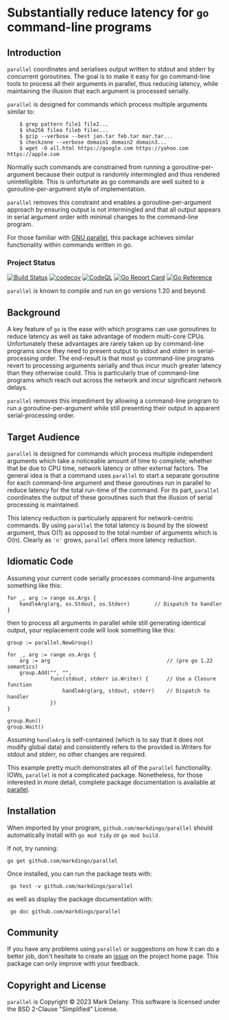 <!-- Always newline after period so diffs are easier to read. -->
# Substantially reduce latency for `go` command-line programs

## Introduction

`parallel` coordinates and serialises output written to stdout and stderr by concurrent
goroutines.
The goal is to make it easy for go command-line tools to process all their arguments in
parallel, thus reducing latency, while maintaining the illusion that each argument is
processed serially.

`parallel` is designed for commands which process multiple arguments similar to:

```
    $ grep pattern file1 file2...
    $ sha256 filea fileb filec...
    $ gzip --verbose --best jan.tar feb.tar mar.tar...
    $ checkzone --verbose domain1 domain2 domain3...
    $ wget -O all.html https://google.com https://yahoo.com https://apple.com
```

Normally such commands are constrained from running a goroutine-per-argument because their
output is randomly intermingled and thus rendered unintelligible.
This is unfortunate as go commands are well suited to a goroutine-per-argument style of
implementation.

`parallel` removes this constraint and enables a goroutine-per-argument approach by
ensuring output is not intermingled and that all output appears in serial argument order
with minimal changes to the command-line program.

For those familiar with [GNU parallel](https://www.gnu.org/software/parallel/), this
package achieves similar functionality within commands written in go.

### Project Status

[![Build Status](https://github.com/markdingo/parallel/actions/workflows/go.yml/badge.svg)](https://github.com/markdingo/parallel/actions/workflows/go.yml)
[![codecov](https://codecov.io/gh/markdingo/parallel/branch/main/graph/badge.svg)](https://codecov.io/gh/markdingo/parallel)
[![CodeQL](https://github.com/markdingo/parallel/actions/workflows/codeql-analysis.yml/badge.svg)](https://github.com/markdingo/parallel/actions/workflows/codeql-analysis.yml)
[![Go Report Card](https://goreportcard.com/badge/github.com/markdingo/parallel)](https://goreportcard.com/report/github.com/markdingo/parallel)
[![Go Reference](https://pkg.go.dev/badge/github.com/markdingo/parallel.svg)](https://pkg.go.dev/github.com/markdingo/parallel)

`parallel` is known to compile and run on go versions 1.20 and beyond.

## Background

A key feature of `go` is the ease with which programs can use goroutines to reduce latency
as well as take advantage of modern multi-core CPUs.
Unfortunately these advantages are rarely taken up by command-line programs since they need
to present output to stdout and stderr in serial-processing order.
The end-result is that most `go` command-line programs revert to processing arguments
serially and thus incur much greater latency than they otherwise could.
This is particularly true of command-line programs which reach out across the network and
incur significant network delays.

`parallel` removes this impediment by allowing a command-line program to run a
goroutine-per-argument while still presenting their output in apparent serial-processing
order.

## Target Audience

`parallel` is designed for commands which process multiple independent arguments which
take a noticeable amount of time to complete; whether that be due to CPU time, network
latency or other external factors.
The general idea is that a command uses `parallel` to start a separate goroutine for each
command-line argument and these goroutines run in parallel to reduce latency for the total
run-time of the command.
For its part, `parallel` coordinates the output of these goroutines such that the illusion
of serial processing is maintained.

This latency reduction is particularly apparent for network-centric commands.
By using `parallel` the total latency is bound by the slowest argument, thus O(1) as
opposed to the total number of arguments which is O(n).
Clearly as `'n'` grows, `parallel` offers more latency reduction.

## Idiomatic Code

Assuming your current code serially processes command-line arguments something like this:

```
for _, arg := range os.Args {
    handleArg(arg, os.Stdout, os.Stderr)        // Dispatch to handler
}
```

then to process all arguments in parallel while still generating identical output, your
replacement code will look something like this:

```
group := parallel.NewGroup()

for _, arg := range os.Args {
    arg := arg                                      // (pre go 1.22 semantics)
    group.Add("", "",
              func(stdout, stderr io.Writer) {      // Use a Closure function
                  handleArg(arg, stdout, stderr)    // Dispatch to handler
              })
}

group.Run()
group.Wait()
```

Assuming `handleArg` is self-contained (which is to say that it does not modify global
data) and consistently refers to the provided io.Writers for stdout and stderr, no other
changes are required.

This example pretty much demonstrates all of the `parallel` functionality.  IOWs,
`parallel` is not a complicated package.
Nonetheless, for those interested in more detail, complete package documentation is
available at [parallel](https://pkg.go.dev/github.com/markdingo/parallel).

## Installation

When imported by your program, `github.com/markdingo/parallel` should automatically
install with `go mod tidy` or `go mod build`.

If not, try running:

```
go get github.com/markdingo/parallel
```

Once installed, you can run the package tests with:

```
 go test -v github.com/markdingo/parallel
```

as well as display the package documentation with:

```
 go doc github.com/markdingo/parallel
```


## Community

If you have any problems using `parallel` or suggestions on how it can do a better job,
don't hesitate to create an [issue](https://github.com/markdingo/parallel/issues) on
the project home page. This package can only improve with your feedback.

## Copyright and License

`parallel` is Copyright :copyright: 2023 Mark Delany. This software is licensed
under the BSD 2-Clause "Simplified" License.

